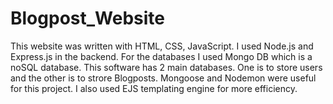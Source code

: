 # Blogpost_Website

This website was written with HTML, CSS, JavaScript. I used Node.js and Express.js in the backend. For the databases I used Mongo DB which is a noSQL database. This software has 2 main databases. One is to store users and the other is to strore Blogposts. Mongoose and Nodemon were useful for this project. I also used EJS templating engine for more efficiency. 
